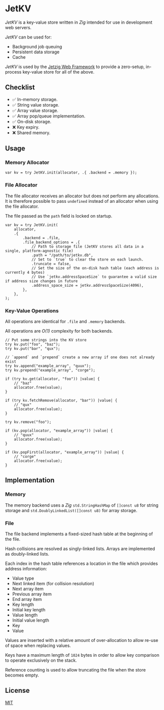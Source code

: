 # JetKV

_JetKV_ is a key-value store written in _Zig_ intended for use in development web servers.

_JetKV_ can be used for:

* Background job queuing
* Persistent data storage
* Cache

_JetKV_ is used by the [Jetzig Web Framework](https://jetzig.dev/) to provide a zero-setup, in-process key-value store for all of the above.

## Checklist

* :white_check_mark: In-memory storage.
* :white_check_mark: String value storage.
* :white_check_mark: Array value storage.
* :white_check_mark: Array pop/queue implementation.
* :white_check_mark: On-disk storage.
* :x: Key expiry.
* :x: Shared memory.

## Usage

### Memory Allocator

```zig
var kv = try JetKV.init(allocator, .{ .backend = .memory });
```

### File Allocator

The file allocator receives an allocator but does not perform any allocations. It is therefore possible to pass `undefined` instead of an allocator when using the file allocator.

The file passed as the `path` field is locked on startup.

```zig
var kv = try JetKV.init(
    allocator,
    .{
        .backend = .file,
        .file_backend_options = .{
            // Path to storage file (JetKV stores all data in a single, platform-agnostic file)
            .path = "/path/to/jetkv.db",
            // Set to `true` to clear the store on each launch.
            .truncate = false,
            // Set the size of the on-disk hash table (each address is currently 4 bytes)
            // Use `jetkv.addressSpaceSize` to guarantee a valid size if address size changes in future
            .address_space_size = jetkv.addressSpaceSize(4096),
        },
    },
);
```

### Key-Value Operations

All operations are identical for `.file` and `.memory` backends.

All operations are _O(1)_ complexity for both backends.

```zig
// Put some strings into the KV store
try kv.put("foo", "baz");
try kv.put("bar", "qux");

// `append` and `prepend` create a new array if one does not already exist
try kv.append("example_array", "quux");
try kv.prepend("example_array", "corge");

if (try kv.get(allocator, "foo")) |value| {
    // "baz"
    allocator.free(value);
}

if (try kv.fetchRemove(allocator, "bar")) |value| {
    // "qux"
    allocator.free(value);
}

try kv.remove("foo");

if (kv.pop(allocator, "example_array")) |value| {
    // "quux"
    allocator.free(value);
}

if (kv.popFirst(allocator, "example_array")) |value| {
    // "corge"
    allocator.free(value);
}
```

## Implementation

### Memory

The memory backend uses a _Zig_ `std.StringHashMap` of `[]const u8` for string storage and `std.DoublyLinkedList([]const u8)` for array storage.

### File

The file backend implements a fixed-sized hash table at the beginning of the file.

Hash collisions are resolved as singly-linked lists. Arrays are implemented as doubly-linked lists.

Each index in the hash table references a location in the file which provides address information:

* Value type
* Next linked item (for collision resolution)
* Next array item
* Previous array item
* End array item
* Key length
* Initial key length
* Value length
* Initial value length
* Key
* Value

Values are inserted with a relative amount of over-allocation to allow re-use of space when replacing values.

Keys have a maximum length of `1024` bytes in order to allow key comparison to operate exclusively on the stack.

Reference counting is used to allow truncating the file when the store becomes empty.

## License

[MIT](LICENSE)
